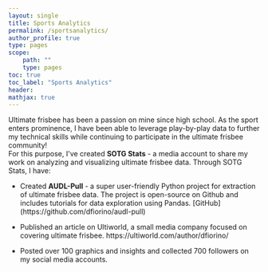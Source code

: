 ```yaml
---
layout: single
title: Sports Analytics
permalink: /sportsanalytics/
author_profile: true
type: pages
scope:
    path: ""
    type: pages
toc: true
toc_label: "Sports Analytics"
header:
mathjax: true
---
```



Ultimate frisbee has been a passion on mine since high school. As the sport enters prominence, I have
been able to leverage play-by-play data to further my technical skills while continuing to participate
in the ultimate frisbee community!
<br>
For this purpose, I've created <strong>SOTG Stats</strong> - a media account to share my work on analyzing
and visualizing ultimate frisbee data. Through SOTG Stats, I have:
<br>

<ul>
  <li>
    <p>
    Created <strong>AUDL-Pull</strong> - a super user-friendly Python project for extraction of ultimate
    frisbee data. The project is open-source on Github and includes tutorials for data exploration using Pandas.
    [GitHub](https://github.com/dfiorino/audl-pull) 
    </p>
  </li>
  <li>
    <p>
    Published an article on Ultiworld, a small media company focused on covering ultimate frisbee. 
    https://ultiworld.com/author/dfiorino/
    </p>
  </li>
  <li>
    <p>
    Posted over 100 graphics and insights and collected 700 followers on my social media accounts.
    </p>
  </li>
</ul>

